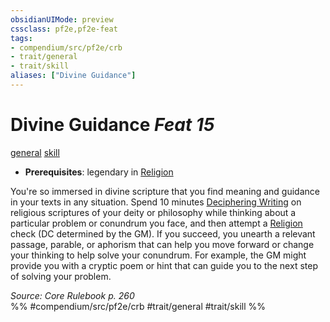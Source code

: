 ```yaml
---
obsidianUIMode: preview
cssclass: pf2e,pf2e-feat
tags:
- compendium/src/pf2e/crb
- trait/general
- trait/skill
aliases: ["Divine Guidance"]
---
```

# Divine Guidance  *Feat 15*  
[general](../../rules/traits/general.md)  [skill](../../rules/traits/skill.md)  

- **Prerequisites**: legendary in [Religion](../skills.md#Religion)

You're so immersed in divine scripture that you find meaning and guidance in your texts in any situation. Spend 10 minutes [Deciphering Writing](../../rules/actions/decipher-writing.md) on religious scriptures of your deity or philosophy while thinking about a particular problem or conundrum you face, and then attempt a [Religion](../skills.md#Religion) check (DC determined by the GM). If you succeed, you unearth a relevant passage, parable, or aphorism that can help you move forward or change your thinking to help solve your conundrum. For example, the GM might provide you with a cryptic poem or hint that can guide you to the next step of solving your problem.

*Source: Core Rulebook p. 260*  
%% #compendium/src/pf2e/crb #trait/general #trait/skill %%
